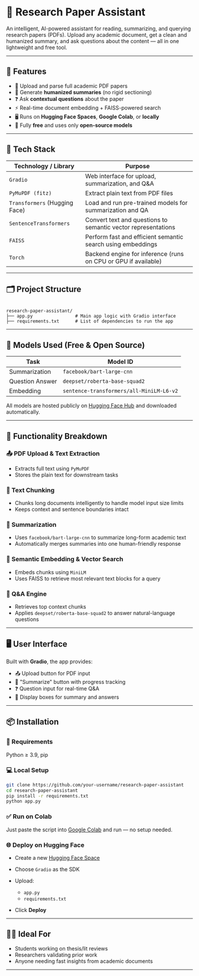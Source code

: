 

# 📘 Research Paper Assistant

An intelligent, AI-powered assistant for reading, summarizing, and querying research papers (PDFs). Upload any academic document, get a clean and humanized summary, and ask questions about the content — all in one lightweight and free tool.

---

## 🚀 Features

- 📄 Upload and parse full academic PDF papers
- 🧠 Generate **humanized summaries** (no rigid sectioning)
- ❓ Ask **contextual questions** about the paper
- ⚡ Real-time document embedding + FAISS-powered search
- 🖥️ Runs on **Hugging Face Spaces**, **Google Colab**, or **locally**
- 💸 Fully **free** and uses only **open-source models**

---

## 🧰 Tech Stack

| Technology / Library                    | Purpose                                                               |
|----------------------------------------|-----------------------------------------------------------------------|
| `Gradio`                                | Web interface for upload, summarization, and Q&A                      |
| `PyMuPDF (fitz)`                        | Extract plain text from PDF files                                     |
| `Transformers` (Hugging Face)           | Load and run pre-trained models for summarization and QA              |
| `SentenceTransformers`                  | Convert text and questions to semantic vector representations         |
| `FAISS`                                 | Perform fast and efficient semantic search using embeddings           |
| `Torch`                                 | Backend engine for inference (runs on CPU or GPU if available)        |

---

## 🗂 Project Structure

```

research-paper-assistant/
├── app.py                # Main app logic with Gradio interface
├── requirements.txt      # List of dependencies to run the app

````

---

## 🧠 Models Used (Free & Open Source)

| Task            | Model ID                                      |
|-----------------|-----------------------------------------------|
| Summarization   | `facebook/bart-large-cnn`                     |
| Question Answer | `deepset/roberta-base-squad2`                 |
| Embedding       | `sentence-transformers/all-MiniLM-L6-v2`      |

All models are hosted publicly on [Hugging Face Hub](https://huggingface.co/models) and downloaded automatically.

---

## 🔎 Functionality Breakdown

### 📤 PDF Upload & Text Extraction
- Extracts full text using `PyMuPDF`
- Stores the plain text for downstream tasks

### 🧩 Text Chunking
- Chunks long documents intelligently to handle model input size limits
- Keeps context and sentence boundaries intact

### 🧠 Summarization
- Uses `facebook/bart-large-cnn` to summarize long-form academic text
- Automatically merges summaries into one human-friendly response

### 🧬 Semantic Embedding & Vector Search
- Embeds chunks using `MiniLM`
- Uses FAISS to retrieve most relevant text blocks for a query

### 🤖 Q&A Engine
- Retrieves top context chunks
- Applies `deepset/roberta-base-squad2` to answer natural-language questions

---

## 🖥️ User Interface

Built with **Gradio**, the app provides:

- 📤 Upload button for PDF input
- 🧠 "Summarize" button with progress tracking
- ❓ Question input for real-time Q&A
- 📄 Display boxes for summary and answers

---

## 📦 Installation

### 🔧 Requirements

Python ≥ 3.9, pip

### 💻 Local Setup

```bash
git clone https://github.com/your-username/research-paper-assistant
cd research-paper-assistant
pip install -r requirements.txt
python app.py
````

### ✅ Run on Colab

Just paste the script into [Google Colab](https://colab.research.google.com/) and run — no setup needed.

### 🌐 Deploy on Hugging Face

* Create a new [Hugging Face Space](https://huggingface.co/spaces)
* Choose `Gradio` as the SDK
* Upload:

  * `app.py`
  * `requirements.txt`
* Click **Deploy**

---


## 👨‍🏫 Ideal For

* Students working on thesis/lit reviews
* Researchers validating prior work
* Anyone needing fast insights from academic documents

---


